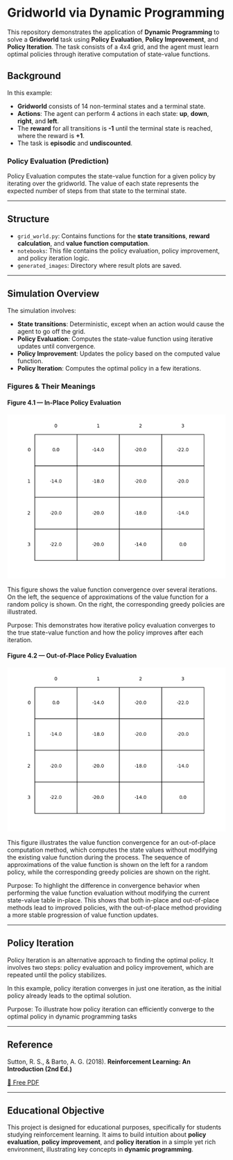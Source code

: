 # Gridworld via Dynamic Programming

This repository demonstrates the application of **Dynamic Programming** to solve a **Gridworld** task using **Policy Evaluation**, **Policy Improvement**, and **Policy Iteration**. The task consists of a 4x4 grid, and the agent must learn optimal policies through iterative computation of state-value functions.

## Background

In this example:

* **Gridworld** consists of 14 non-terminal states and a terminal state.
* **Actions**: The agent can perform 4 actions in each state: **up**, **down**, **right**, and **left**.
* The **reward** for all transitions is **-1** until the terminal state is reached, where the reward is **+1**.
* The task is **episodic** and **undiscounted**.

### Policy Evaluation (Prediction)

Policy Evaluation computes the state-value function for a given policy by iterating over the gridworld. The value of each state represents the expected number of steps from that state to the terminal state.

---

## Structure

* `grid_world.py`: Contains functions for the **state transitions**, **reward calculation**, and **value function computation**.
* `notebooks`: This file contains the policy evaluation, policy improvement, and policy iteration logic.
* `generated_images`: Directory where result plots are saved.

---

## Simulation Overview

The simulation involves:

* **State transitions**: Deterministic, except when an action would cause the agent to go off the grid.
* **Policy Evaluation**: Computes the state-value function using iterative updates until convergence.
* **Policy Improvement**: Updates the policy based on the computed value function.
* **Policy Iteration**: Computes the optimal policy in a few iterations.

### Figures & Their Meanings

#### Figure 4.1 —  In-Place Policy Evaluation

![figure_4_1_in_place.png](gridworld-dp/generated_images/figure_4_1_in_place.png)

This figure shows the value function convergence over several iterations. On the left, the sequence of approximations of the value function for a random policy is shown. On the right, the corresponding greedy policies are illustrated.

Purpose: This demonstrates how iterative policy evaluation converges to the true state-value function and how the policy improves after each iteration.



#### Figure 4.2 — Out-of-Place Policy Evaluation

![figure_4_1_out_place.png](gridworld-dp/generated_images/figure_4_1_out_place.png)

This figure illustrates the value function convergence for an out-of-place computation method, which computes the state values without modifying the existing value function during the process. The sequence of approximations of the value function is shown on the left for a random policy, while the corresponding greedy policies are shown on the right.

Purpose: To highlight the difference in convergence behavior when performing the value function evaluation without modifying the current state-value table in-place. This shows that both in-place and out-of-place methods lead to improved policies, with the out-of-place method providing a more stable progression of value function updates.

---

## Policy Iteration

Policy Iteration is an alternative approach to finding the optimal policy. It involves two steps: policy evaluation and policy improvement, which are repeated until the policy stabilizes.

In this example, policy iteration converges in just one iteration, as the initial policy already leads to the optimal solution.

Purpose: To illustrate how policy iteration can efficiently converge to the optimal policy in dynamic programming tasks

---

## Reference

Sutton, R. S., & Barto, A. G. (2018).
**Reinforcement Learning: An Introduction (2nd Ed.)**

[📘 Free PDF](http://incompleteideas.net/book/the-book.html)

---

## Educational Objective

This project is designed for educational purposes, specifically for students studying reinforcement learning. It aims to build intuition about **policy evaluation**, **policy improvement**, and **policy iteration** in a simple yet rich environment, illustrating key concepts in **dynamic programming**.


